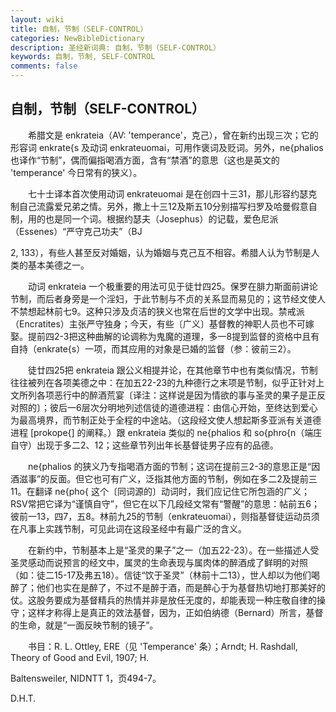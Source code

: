 ```yaml
---
layout: wiki
title: 自制，节制（SELF-CONTROL）
categories: NewBibleDictionary
description: 圣经新词典: 自制，节制（SELF-CONTROL）
keywords: 自制，节制, SELF-CONTROL
comments: false
---
```


## 自制，节制（SELF-CONTROL）

　　希腊文是 enkrateia（AV: 'temperance'，克己），曾在新约出现三次；它的形容词 enkrate{s 及动词 enkrateuomai，可用作褒词及贬词。另外，ne{phalios 也译作“节制”，偶而偏指喝酒方面，含有“禁酒”的意思（这也是英文的 'temperance' 今日常有的狭义）。

　　七十士译本首次使用动词 enkrateuomai 是在创四十三31，那儿形容约瑟克制自己流露爱兄弟之情。另外，撒上十三12及斯五10分别描写扫罗及哈曼假意自制，用的也是同一个词。根据约瑟夫（Josephus）的记载，爱色尼派（Essenes）“严守克己功夫”（BJ

2, 133），有些人甚至反对婚姻，认为婚姻与克己互不相容。希腊人认为节制是人类的基本美德之一。

　　动词 enkrateia 一个极重要的用法可见于徒廿四25。保罗在腓力斯面前讲论节制，而后者身旁是一个淫妇，于此节制与不贞的关系显而易见的；这节经文使人不禁想起林前七9。这种只涉及贞洁的狭义也常在后世的文学中出现。禁戒派（Encratites）主张严守独身；今天，有些〔广义〕基督教的神职人员也不可嫁娶。提前四2-3把这种曲解的论调称为鬼魔的道理，多一8提到监督的资格中且有自持（enkrate{s）一项，而其应用的对象是已婚的监督（参：彼前三2）。

　　徒廿四25把 enkrateia 跟公义相提并论，在其他章节中也有类似情况，节制往往被列在各项美德之中：在加五22-23的九种德行之末项是节制，似乎正针对上文所列各项恶行中的醉酒荒宴〔译注：这样说是因为情欲的事与圣灵的果子是正反对照的〕；彼后一6层次分明地列述信徒的道德进程：由信心开始，至终达到爱心为最高境界，而节制正处于全程的中途站。（这段经文使人想起斯多亚派有关道德进程 [prokope{] 的阐释。）跟 enkrateia 类似的 ne{phalios 和 so{phro{n（端庄自守）出现于多二2、12；这些章节列出年长基督徒男子应有的品德。

　　ne{phalios 的狭义乃专指喝酒方面的节制；这词在提前三2-3的意思正是“因酒滋事”的反面。但它也可有广义，泛指其他方面的节制，例如在多二2及提前三11。在翻译 ne{pho{ 这个〔同词源的〕动词时，我们应记住它所包涵的广义；RSV常把它译为“谨慎自守”，但它在以下几段经文常有“警醒”的意思：帖前五6；彼前一13，四7，五8。林前九25的节制（enkrateuomai），则指基督徒运动员须在凡事上实践节制，可见此词在这段圣经中有最广泛的含义。

　　在新约中，节制基本上是“圣灵的果子”之一（加五22-23）。在一些描述人受圣灵感动而说预言的经文中，属灵的生命表现与属肉体的醉酒成了鲜明的对照（如：徒二15-17及弗五18）。信徒“饮于圣灵”（林前十二13），世人却以为他们喝醉了；他们也实在是醉了，不过不是醉于酒，而是醉心于为基督热切地打那美好的仗。这股务要成为基督精兵的热情并非是放任无度的，却能表现一种庄敬自律的操守；这样才称得上是真正的效法基督，因为，正如伯纳德（Bernard）所言，基督的生命，就是“一面反映节制的镜子”。

　　书目：R. L. Ottley, ERE（见 'Temperance' 条）；Arndt; H. Rashdall, Theory of Good and Evil, 1907; H.

Baltensweiler, NIDNTT 1，页494-7。

D.H.T.









